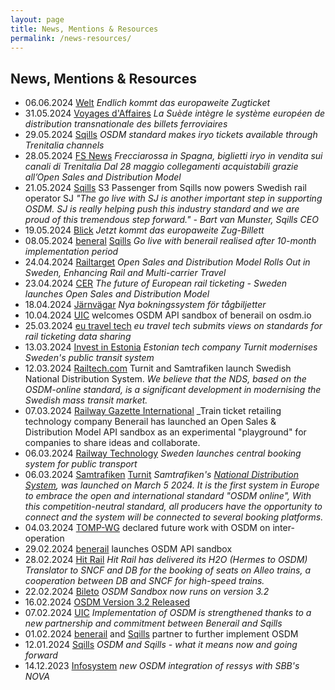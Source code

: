 ```yaml
---
layout: page
title: News, Mentions & Resources
permalink: /news-resources/
---
```


## News, Mentions & Resources

- 06.06.2024 [Welt](https://www.welt.de/reise/nah/article251491844/Mit-der-Bahn-ins-Ausland-Das-europaweite-Ticket-kommt.html) _Endlich kommt das europaweite Zugticket_
- 31.05.2024 [Voyages d'Affaires](https://www.voyages-d-affaires.com/systeme-europeen-distribution-transnationale-ferroviaire-20240531.html) _La Suède intègre le système européen de distribution transnationale des billets ferroviaires_
- 29.05.2024 [Sqills](https://www.sqills.com/knowledge-hub/osdm-standard-makes-iryo-tickets-available-through-trenitalia-channels) _OSDM standard makes iryo tickets available through Trenitalia channels_
- 28.05.2024 [FS News](https://www.fsnews.it/it/focus-on/servizi/2024/5/28/frecciarossa-spagna-iryo-vendita-canali-trenitalia.html) _Frecciarossa in Spagna, biglietti iryo in vendita sui canali di Trenitalia
Dal 28 maggio collegamenti acquistabili grazie all’Open Sales and Distribution Model_
- 21.05.2024 [Sqills](https://www.sqills.com/knowledge-hub/s3-passenger-from-sqills-now-powers-swedish-rail-operator-sj) S3 Passenger from Sqills now powers Swedish rail operator SJ _"The go live with SJ is another important step in supporting OSDM. SJ is really helping push this industry standard and we are proud of this tremendous step forward." - Bart van Munster, Sqills CEO_
- 19.05.2024 [Blick](https://www.blick.ch/wirtschaft/sbb-mit-an-bord-jetzt-kommt-das-europaweite-zug-billett-id19755001.html) _Jetzt kommt das europaweite Zug-Billett_
- 08.05.2024 [beneral](https://benerail.com/news/launch-sqills-s3-for-benerail/) [Sqills](https://www.sqills.com/knowledge-hub/go-live-with-benerail-a-fact-after-10-month-implementation-period) _Go live with benerail realised after 10-month implementation period_
- 24.04.2024 [Railtarget](https://www.railtarget.eu/business/open-sales-and-distribution-model-rolls-out-in-sweden-enhancing-rail-and-multicarrier-travel-8284.html) _Open Sales and Distribution Model Rolls Out in Sweden, Enhancing Rail and Multi-carrier Travel_
- 23.04.2024 [CER](https://www.cer.be/cer-press-releases/the-future-of-european-rail-ticketing-sweden-launches-open-sales-and-distribution-model) _The future of European rail ticketing - Sweden launches Open Sales and Distribution Model_
- 18.04.2024 [Järnvägar](https://jarnvagar.nu/nya-bokningssystem-for-tagbiljetter/) _Nya bokningssystem för tågbiljetter_
- 10.04.2024 [UIC](https://uic.org/com/enews/article/uic-welcomes-osdm-api-sandbox-of-benerail-on-osdm-io) welcomes OSDM API sandbox of benerail on osdm.io
- 25.03.2024 [eu travel tech](https://eutraveltech.eu/eu-travel-tech-submits-views-on-standards-for-rail-ticketing-data-sharing/) _eu travel tech submits views on standards for rail ticketing data sharing_
- 13.03.2024 [Invest in Estonia](https://investinestonia.com/estonian-tech-company-turnit-modernises-swedens-public-transit-system/) _Estonian tech company Turnit modernises Sweden&apos;s public transit system_
- 12.03.2024 [Railtech.com](https://www.railtech.com/digitalisation/2024/03/12/turnit-and-samtrafiken-launch-swedish-national-distribution-system/) Turnit and Samtrafiken launch Swedish National Distribution System. _We believe that the NDS, based on the OSDM-online standard, is a significant development in modernising the Swedish mass transit market._
- 07.03.2024 [Railway Gazette International](https://www.railwaygazette.com/business/open-sales-and-distribution-model-api-sandbox-launched/66053.article) _Train ticket retailing technology company Benerail has launched an Open Sales & Distribution Model API sandbox as an experimental "playground" for companies to share ideas and collaborate.
- 06.03.2024 [Railway Technology](https://www.railway-technology.com/news/sweden-central-booking-system-public-transport/) _Sweden launches central booking system for public transport_
- 06.03.2024 [Samtrafiken](https://www.linkedin.com/feed/update/urn:li:activity:7171056852099686401/) [Turnit](https://blog.turnit.com/turnit-and-samtrafiken-launch-swedish-national-distribution-system) _Samtrafiken's [National Distribution System](https://samtrafiken.se/services/national-distribution-system/), was launched on March 5 2024. It is the first system in Europe to embrace the open and international standard "OSDM online", With this competition-neutral standard, all producers have the opportunity to connect and the system will be connected to several booking platforms._
- 04.03.2024 [TOMP-WG](https://tomp-wg.org/?p=747) declared future work with OSDM on inter-operation
- 29.02.2024 [benerail](https://benerail.com/news/benerail-launches-osdm-api-sandbox/) launches OSDM API sandbox
- 28.02.2024 [Hit Rail](https://www.hitrail.com/OSDM-H2O-Translator-for-SNCF) _Hit Rail has delivered its H2O (Hermes to OSDM) Translator to SNCF and DB for the booking of seats on Alleo trains, a cooperation between DB and SNCF for high-speed trains._
- 22.02.2024 [Bileto](https://www.bileto.com/en/blog/developer-osdm-sandbox-now-runs-on-version-32) _OSDM Sandbox now runs on version 3.2_
- 16.02.2024 [OSDM Version 3.2 Released](https://osdm.io/osdm/update/2024/02/16/OSDM-V3.2-released/)
- 07.02.2024 [UIC](https://uic.org/com/enews/article/implementation-of-osdm-is-strengthened-thanks-to-a-new-partnership-and) _Implementation of OSDM is strengthened thanks to a new partnership and commitment between Benerail and Sqills_
- 01.02.2024 [benerail](https://benerail.com/news/benerail-and-sqills-join-forces-to-further-implement-standardisation/) and [Sqills](https://www.sqills.com/knowledge-hub/sqills-and-benerail-join-forces-to-further-implement-osdm-standardisation) partner to further implement OSDM
- 12.01.2024 [Sqills](https://www.sqills.com/knowledge-hub/osdm-and-sqills-what-it-means-now-and-going-forward) _OSDM and Sqills - what it means now and going forward_
- 14.12.2023 [Infosystem](https://www.infosystem.ch/aktuelles/ressys-osdm-integration) _new OSDM integration of ressys with SBB's NOVA_
